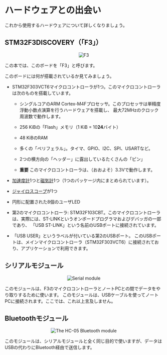 <!-- # Meet your hardware -->

# ハードウェアとの出会い

<!-- Let's get familiar with the hardware we'll be working with. -->

これから使用するハードウェアについて詳しくなりましょう。

<!-- ## STM32F3DISCOVERY (the "F3") -->

## STM32F3DISCOVERY（「F3」）

<p align="center">
<img title="F3" src="../assets/f3.jpg">
</p>

<!-- We'll refer to this board as "F3" throughout this book. -->

この本では、このボードを「F3」と呼びます。

<!-- What does this board contain? -->

このボードには何が搭載されているか見てみましょう。

<!--
- A STM32F303VCT6 microcontroller. This microcontroller has
  - A single core ARM Cortex-M4F processor with hardware support for single precision floating point
    operations and a maximum clock frequency of 72 MHz.
 -->
<!--   - 256 KiB of "Flash" memory. (1 KiB = 10**24** bytes) -->

<!--   - 48 KiB of RAM. -->

<!--   - many "peripherals": timers, GPIO, I2C, SPI, USART, etc. -->

<!--   - lots of "pins" that are exposed in the two lateral "headers". -->

<!--   - **IMPORTANT** This microcontroller operates at (around) 3.3V. -->

- STM32F303VCT6マイクロコントローラが1つ。このマイクロコントローラは次のものを搭載しています。
  - シングルコアのARM Cortex-M4Fプロセッサ。このプロセッサは単精度浮動小数点演算を行うハードウェアを搭載し、
    最大72MHzのクロック周波数で動作します。

  - 256 KiBの「Flash」メモリ（1 KiB = 10**24**バイト）

  - 48 KiBのRAM

  - 多くの「ペリフェラル」。タイマ、GPIO、I2C、SPI、USARTなど。

  - 2つの横方向の「ヘッダー」に露出しているたくさんの「ピン」

  - **重要** このマイクロコントローラは、（おおよそ）3.3Vで動作します。

<!-- - An [accelerometer] and a [magnetometer][] (in a single package). -->

- [加速度計]1つと[磁気計]1つ（1つのパッケージ内にまとめられています）。

<!-- 
[accelerometer]: https://en.wikipedia.org/wiki/Accelerometer
[magnetometer]: https://en.wikipedia.org/wiki/Magnetometer
 -->

[加速度計]: https://en.wikipedia.org/wiki/Accelerometer
[磁気計]: https://en.wikipedia.org/wiki/Magnetometer

<!-- - A [gyroscope]. -->

- [ジャイロスコープ]が1つ

<!-- [gyroscope]: https://en.wikipedia.org/wiki/Gyroscope -->

[ジャイロスコープ]: https://en.wikipedia.org/wiki/Gyroscope

<!-- - 8 user LEDs arranged in the shape of a compass -->

- 円形に配置された8個のユーザLED

<!-- 
- A second microcontroller: a STM32F103CBT. This microcontroller is actually part of an on-board
  programmer and debugger named ST-LINK and is connected to the USB port named "USB ST-LINK".
 -->

- 第2のマイクロコントローラ: STM32F103CBT。このマイクロコントローラは、実際には、ST-LINKというオンボードプログラマおよびデバッガの一部であり、
  「USB ST-LINK」という名前のUSBポートに接続されています。

<!-- 
- There's a second USB port, labeled "USB USER" that is connected to the main microcontroller, the
  STM32F303VCT6, and can be used in applications.
 -->

- 「USB USER」というラベルが付いている第2のUSBポート。
  このUSBポートは、メインマイクロコントローラ（STM32F303VCT6）に接続されており、アプリケーションで利用できます。

<!-- ## The Serial module -->

## シリアルモジュール

<p align="center">
<img title="Serial module" src="../assets/serial.jpg">
</p>

<!-- 
We'll use this module to exchange data between the microcontroller in the F3 and your laptop. This
module will be connected to your laptop using an USB cable. I won't say more at this point.
 -->

このモジュールは、F3のマイクロコントローラとノートPCとの間でデータをやり取りするために使います。
このモジュールは、USBケーブルを使ってノートPCに接続されます。ここでは、これ以上言及しません。

<!-- ## The Bluetooth module -->

## Bluetoothモジュール

<p align="center">
<img title="The HC-05 Bluetooth module" src="../assets/bluetooth.jpg">
</p>

<!-- 
This module has the exact same purpose as the serial module but it sends the data over Bluetooth
instead of over USB.
 -->

このモジュールは、シリアルモジュールと全く同じ目的で使いますが、データはUSBの代わりにBluetooth経由で送信します。

